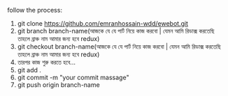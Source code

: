 follow the process:
1. git clone https://github.com/emranhossain-wdd/ewebot.git
2. git branch branch-name(আজকে যে যে পার্ট নিয়ে কাজ করবো | যেমন আমি রিডাক্স করতেছি তাহলে ব্রাঞ্চ নাম আমার জন্য হবে redux)
3. git checkout branch-name(আজকে যে যে পার্ট নিয়ে কাজ করবো | যেমন আমি রিডাক্স করতেছি তাহলে ব্রাঞ্চ নাম আমার জন্য হবে redux)
4. তারপর কাজ শুরু করতে হবে...
5. git add .
6. git commit -m "your commit massage"
7. git push origin branch-name